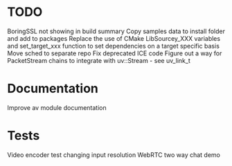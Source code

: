 # TODO

BoringSSL not showing in build summary
Copy samples data to install folder and add to packages
Replace the use of CMake LibSourcey_XXX variables and set_target_xxx function to set dependencies on a target specific basis
Move sched to separate repo
Fix deprecated ICE code
Figure out a way for PacketStream chains to integrate with uv::Stream - see uv_link_t


# Documentation

Improve av module documentation


# Tests

Video encoder test changing input resolution
WebRTC two way chat demo
